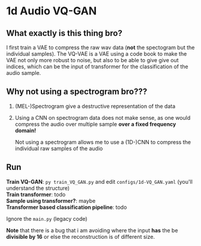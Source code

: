 # 1d Audio VQ-GAN

## What exactly is this thing bro?

I first train a VAE to compress the raw wav data (**not** the spectogram but the individual samples).
The VQ-VAE is a VAE using a code book to make the VAE not only more robust to noise, but also to be able to give give
out indices,
which can be the input of transformer for the classification of the audio sample.

## Why not using a spectrogram bro???

1. (MEL-)Spectrogram give a destructive representation of the data
2. Using a CNN on spectrogram data does not make sense, as one would compress the audio over multiple sample **over a
   fixed frequency domain!**

   Not using a spectrogram allows me to use a (1D-)CNN to compress the individual raw samples of the audio

## Run

**Train VQ-GAN**: `py train_VQ_GAN.py` and edit `configs/1d-VQ_GAN.yaml` (you'll understand the structure) \
**Train transformer**: todo \
**Sample using transformer?**: maybe \
**Transformer based classification pipeline**: todo 

Ignore the `main.py` (legacy code)

**Note** that there is a bug that i am avoiding where the input **has** the be **divisible by 16** or else the
reconstruction is of different size.
